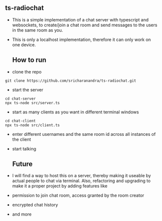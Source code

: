 ## ts-radiochat

- This is a simple implementation of a chat server with typescript and websockets, to create/join a chat room and send messages to the users in the same room as you.
- This is only a localhost implementation, therefore it can only work on one device.

  ## How to run
- clone the repo
```
git clone https://github.com/sricharanandra/ts-radiochat.git
```

- start the server
```
cd chat-server
npx ts-node src/server.ts
```

- start as many clients as you want in different terminal windows

```
cd chat-client
npx ts-node src/client.ts
```

- enter different usernames and the same room id across all instances of the client

- start talking

  ## Future

- I will find a way to host this on a server, thereby making it useable by actual people to chat via terminal. Also, refactoring and upgrading to make it a proper project by adding features like
-  permission to join chat room, access granted by the room creator
-  encrypted chat history
-  and more
